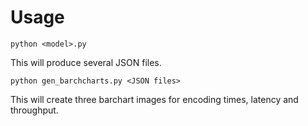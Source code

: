 # Usage

```shell
python <model>.py
```
This will produce several JSON files.

```shell
python gen_barchcharts.py <JSON files>
```

This will create three barchart images for encoding times, latency and throughput.
